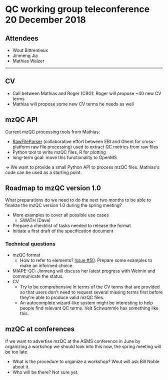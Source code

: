 # QC working group teleconference 20 December 2018

## Attendees

- Wout Bittremieux
- Jinmeng Jia
- Mathias Walzer

---

## CV

- Call between Mathias and Roger (CRG): Roger will propose ~40 new CV terms
- Mathias will propose some new CV terms he needs as well


## mzQC API

Current mzQC processing tools from Mathias:
- [RawFileParser](https://github.com/compomics/ThermoRawFileParser) (collaborative effort between EBI and Ghent for cross-platform raw file processing) used to extract QC metrics from raw files
- Python tool to write mzQC files, R for plotting
- long-term goal: move this functionality to OpenMS

-> We want to provide a small Python API to process mzQC files. Mathias's code can be used as a starting point.


## Roadmap to mzQC version 1.0

What preparations do we need to do the next two months to be able to finalize the mzQC version 1.0 during the spring meeting?

- More examples to cover all possible use cases
	- SWATH (Dave)
- Prepare a checklist of tasks needed to release the format
- Initiate a first draft of the specification document

### Technical questions

- mzQC format
	- How to refer to elements? [Issue #50](https://github.com/HUPO-PSI/mzQC/issues/50). Prepare some examples to make an informed choice.
- MIAPE-QC: Jinmeng will discuss her latest progress with Weimin and communicate the status.
- CV
	- Try to be comprehensive in terms of the CV terms that are provided so that users don't need to request several missing terms first before they're able to produce valid mzQC files.
	- An autocomplete wizard-like system might be interesting to help people find relevant QC terms. Veit Schwammle has something like this.


## mzQC at conferences

If we want to advertise mzQC at the ASMS conference in June by organizing a workshop we should look into this now, the spring meeting will be too late.

- What is the procedure to organize a workshop? Wout will ask Bill Noble about it.
- Who will be there? Not sure yet.
